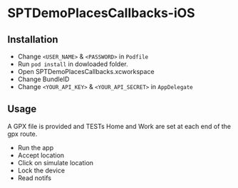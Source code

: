 # SPTDemoPlacesCallbacks-iOS

## Installation

- Change `<USER_NAME>` & `<PASSWORD>` in `Podfile`
- Run `pod install` in dowloaded folder.
- Open SPTDemoPlacesCallbacks.xcworkspace
- Change BundleID
- Change `<YOUR_API_KEY>` & `<YOUR_API_SECRET>` in `AppDelegate`


## Usage

A GPX file is provided and TESTs Home and Work are set at each end of the gpx route. 
- Run the app
- Accept location
- Click on simulate location
- Lock the device
- Read notifs
